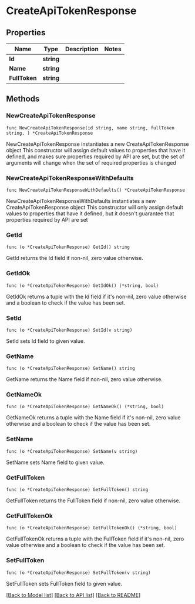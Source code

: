 # CreateApiTokenResponse

## Properties

Name | Type | Description | Notes
------------ | ------------- | ------------- | -------------
**Id** | **string** |  | 
**Name** | **string** |  | 
**FullToken** | **string** |  | 

## Methods

### NewCreateApiTokenResponse

`func NewCreateApiTokenResponse(id string, name string, fullToken string, ) *CreateApiTokenResponse`

NewCreateApiTokenResponse instantiates a new CreateApiTokenResponse object
This constructor will assign default values to properties that have it defined,
and makes sure properties required by API are set, but the set of arguments
will change when the set of required properties is changed

### NewCreateApiTokenResponseWithDefaults

`func NewCreateApiTokenResponseWithDefaults() *CreateApiTokenResponse`

NewCreateApiTokenResponseWithDefaults instantiates a new CreateApiTokenResponse object
This constructor will only assign default values to properties that have it defined,
but it doesn't guarantee that properties required by API are set

### GetId

`func (o *CreateApiTokenResponse) GetId() string`

GetId returns the Id field if non-nil, zero value otherwise.

### GetIdOk

`func (o *CreateApiTokenResponse) GetIdOk() (*string, bool)`

GetIdOk returns a tuple with the Id field if it's non-nil, zero value otherwise
and a boolean to check if the value has been set.

### SetId

`func (o *CreateApiTokenResponse) SetId(v string)`

SetId sets Id field to given value.


### GetName

`func (o *CreateApiTokenResponse) GetName() string`

GetName returns the Name field if non-nil, zero value otherwise.

### GetNameOk

`func (o *CreateApiTokenResponse) GetNameOk() (*string, bool)`

GetNameOk returns a tuple with the Name field if it's non-nil, zero value otherwise
and a boolean to check if the value has been set.

### SetName

`func (o *CreateApiTokenResponse) SetName(v string)`

SetName sets Name field to given value.


### GetFullToken

`func (o *CreateApiTokenResponse) GetFullToken() string`

GetFullToken returns the FullToken field if non-nil, zero value otherwise.

### GetFullTokenOk

`func (o *CreateApiTokenResponse) GetFullTokenOk() (*string, bool)`

GetFullTokenOk returns a tuple with the FullToken field if it's non-nil, zero value otherwise
and a boolean to check if the value has been set.

### SetFullToken

`func (o *CreateApiTokenResponse) SetFullToken(v string)`

SetFullToken sets FullToken field to given value.



[[Back to Model list]](../README.md#documentation-for-models) [[Back to API list]](../README.md#documentation-for-api-endpoints) [[Back to README]](../README.md)


